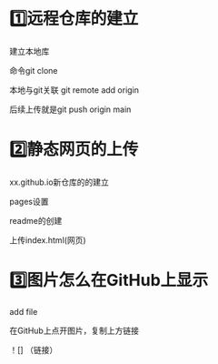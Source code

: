 # 1️⃣远程仓库的建立

建立本地库

命令git clone

本地与git关联 git remote add origin

后续上传就是git push origin main

# 2️⃣静态网页的上传

xx.github.io新仓库的的建立

pages设置

readme的创建

上传index.html(网页)

# 3️⃣图片怎么在GitHub上显示

add file

在GitHub上点开图片，复制上方链接

！[] （链接）